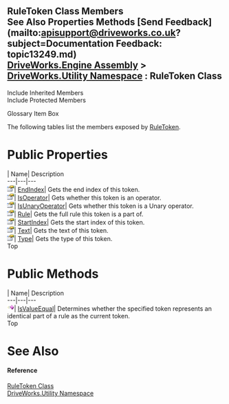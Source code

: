 RuleToken Class Members   
See Also Properties Methods [Send Feedback](mailto:apisupport@driveworks.co.uk?subject=Documentation Feedback: topic13249.md)  
[DriveWorks.Engine Assembly](topic2156.md) > [DriveWorks.Utility Namespace](topic13190.md) : RuleToken Class  
---  
  
Include Inherited Members    
Include Protected Members  


Glossary Item Box

The following tables list the members exposed by [RuleToken](topic13249.md).

# Public Properties

| Name| Description  
---|---|---  
![Public Property](dotnetimages/publicProperty.gif)| [EndIndex](topic13256.md)| Gets the end index of this token.   
![Public Property](dotnetimages/publicProperty.gif)| [IsOperator](topic13257.md)| Gets whether this token is an operator.   
![Public Property](dotnetimages/publicProperty.gif)| [IsUnaryOperator](topic13258.md)| Gets whether this token is a Unary operator.   
![Public Property](dotnetimages/publicProperty.gif)| [Rule](topic13259.md)| Gets the full rule this token is a part of.   
![Public Property](dotnetimages/publicProperty.gif)| [StartIndex](topic13260.md)| Gets the start index of this token.   
![Public Property](dotnetimages/publicProperty.gif)| [Text](topic13261.md)| Gets the text of this token.   
![Public Property](dotnetimages/publicProperty.gif)| [Type](topic13262.md)| Gets the type of this token.   
Top

# Public Methods

| Name| Description  
---|---|---  
![Public Method](dotnetimages/publicMethod.gif)| [IsValueEqual](topic13255.md)| Determines whether the specified token represents an identical part of a rule as the current token.   
Top

# See Also

#### Reference

[RuleToken Class](topic13249.md)   
[DriveWorks.Utility Namespace](topic13190.md)


